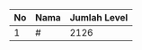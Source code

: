 | No | Nama            | Jumlah Level |
|----|-----------------|--------------|
| 1  | #    |    2126        |
